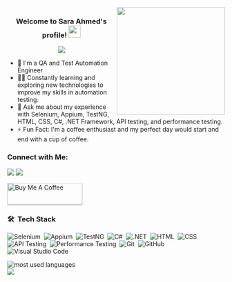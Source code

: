 <img width="250" align="right" src="https://c.tenor.com/_DOBjnGspYAAAAAM/code-coding.gif">

<h3 align="center">
  Welcome to Sara Ahmed's profile!
  <img src="https://media.giphy.com/media/hvRJCLFzcasrR4ia7z/giphy.gif" width="28">
</h3>

<!-- Typing SVG by DenverCoder1 - https://github.com/DenverCoder1/readme-typing-svg -->
<p align="center">
  <a href="https://github.com/DenverCoder1/readme-typing-svg"><img src="https://readme-typing-svg.herokuapp.com/?lines=QA%20and%20Test%20Automation%20Engineer;Always%20learning%20new%20things&font=Fira%20Code&center=true&width=440&height=45&color=f75c7e&vCenter=true&size=22"></a>
</p> 

- 🏢 I'm a QA and Test Automation Engineer
- 👨‍💻 Constantly learning and exploring new technologies to improve my skills in automation testing.
- 💬 Ask me about my experience with Selenium, Appium, TestNG, HTML, CSS, C#, .NET Framework, API testing, and performance testing.
- ⚡ Fun Fact: I'm a coffee enthusiast and my perfect day would start and end with a cup of coffee.


### Connect with Me:

<a href="http://www.linkedin.com/in/saraahmed000" target="_blank"><img src="https://img.shields.io/badge/-Sara%20Ahmed-0077B5?style=for-the-badge&logo=Linkedin&logoColor=white"/></a>
<a href="https://t.me/SaraAhmed01" target="_blank"><img src="https://img.shields.io/badge/-Sara%20Ahmed-0077B5?style=for-the-badge&logo=Telegram&logoColor=white"/></a>

<a href="https://www.buymeacoffee.com/saraahmed" target="_blank"><img src="https://cdn.buymeacoffee.com/buttons/v2/lato-orange.png" alt="Buy Me A Coffee" style="height: 50px !important;width: 174px !important;box-shadow: 0px 3px 2px 0px rgba(190, 190, 190, 0.5) !important;-webkit-box-shadow: 0px 3px 2px 0px rgba(190, 190, 190, 0.5) !important;" ></a>

### 🛠 &nbsp;Tech Stack
![Selenium](https://img.shields.io/badge/-Selenium-05122A?style=flat&logo=selenium&logoColor=43B02A)&nbsp;
![Appium](https://img.shields.io/badge/-Appium-05122A?style=flat&logo=appium&logoColor=02569B)&nbsp;
![TestNG](https://img.shields.io/badge/-TestNG-05122A?style=flat&logo=testng&logoColor=CF0808)&nbsp;
![C#](https://img.shields.io/badge/-CSharp-05122A?style=flat&logo=c-sharp&logoColor=239120)&nbsp;
![.NET](https://img.shields.io/badge/-.NET%20Framework-05122A?style=flat&logo=.net&logoColor=512BD4)&nbsp;
![HTML](https://img.shields.io/badge/-HTML-05122A?style=flat&logo=HTML5)&nbsp;
![CSS](https://img.shields.io/badge/-CSS-05122A?style=flat&logo=CSS3&logoColor=1572B6)&nbsp;
![API Testing](https://img.shields.io/badge/-API%20Testing-05122A?style=flat&logo=swagger&logoColor=85ea2d)&nbsp;
![Performance Testing](https://img.shields.io/badge/-Performance%20Testing-05122A?style=flat&logo=loadrunner&logoColor=0080ff)&nbsp;
![Git](https://img.shields.io/badge/-Git-05122A?style=flat&logo=git)&nbsp;
![GitHub](https://img.shields.io/badge/-GitHub-05122A?style=flat&logo=github)&nbsp;
![Visual Studio Code](https://img.shields.io/badge/-Visual%20Studio%20Code-05122A?style=flat&logo=visual-studio-code&logoColor=007ACC)&nbsp;

<img align="left" src="https://github-readme-stats.vercel.app/api/top-langs?username=saraahmed&show_icons=true&locale=en&layout=compact&theme=radical" alt="most used languages" />
<br>
<a href="https://komarev.com/ghpvc/?username=saraahmed&style=for-the-badge">
    <img src="https://komarev.com/ghpvc/?username=saraahmed&style=for-the-badge">
</a>
